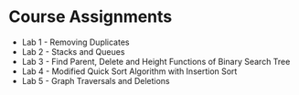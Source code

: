 # Course Assignments
* Lab 1 - Removing Duplicates
* Lab 2 - Stacks and Queues
* Lab 3 - Find Parent, Delete and Height Functions of Binary Search Tree
* Lab 4 - Modified Quick Sort Algorithm with Insertion Sort
* Lab 5 - Graph Traversals and Deletions
